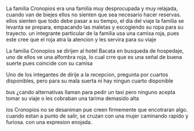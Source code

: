 La familia Cronopios era una familia muy desprocupada y muy relajada, cuando van de biejes ellos no sienten que sea necesario hacer reservas.
ellos sienten que todo debe pasar a su tiempo, el dia del viaje la familia se levanta se prepara, empacando las maletas y escogiendo su ropa para su trayecto.
un integrante particular de la familia usa una camisa roja, pues este cree que el roja atra la atencion y les servira para su viaje 

La familia Cronopios se dirijen al hotel Bacata en busqueda de hospedaje, uno de ellos ve una alfombra roja, lo cual crre que es una señal de buena suerte pues coincide con su camisa

Uno de los integantes de dirije a la recepcion, pregunta por cuartos disponibles, pero para su mala suerta ni hay ningun cuarto disponible

bus ¿cando alternativas llaman para pedir un taxi pero ninguno acepta tomar su viaje o les cobraban una tarima demasido alta 

los Cronopios no se desaniman pue creen firmemente que encotraran algo. cuando estan a punto de salir, se cruzan con una mujer caminando rapido y furiosa.
con una expresion enojada.
